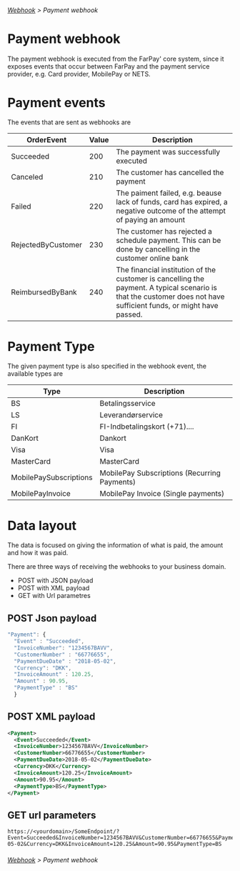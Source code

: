 ###### [Webhook](README.md) > Payment webhook

# Payment webhook
The payment webhook is executed from the FarPay' core system, since it exposes events that occur between FarPay and the payment service provider, e.g. Card provider, MobilePay or NETS.

# Payment events
The events that are sent as webhooks are 

| OrderEvent     | Value  | Description  |
|----------------|--------|--------------|
| Succeeded      |  200   | The payment was successfully executed |
| Canceled       |  210   | The customer has cancelled the payment |
| Failed         |  220   | The paiment failed, e.g. beause lack of funds, card has expired, a negative outcome of the attempt of paying an amount |
| RejectedByCustomer | 230 | The customer has rejected a schedule payment. This can be done by cancelling in the customer online bank |
| ReimbursedByBank | 240 |  The financial institution of the customer is cancelling the payment. A typical scenario is that the customer does not have sufficient funds, or might have passed. |

# Payment Type
The given payment type is also specified in the webhook event, the available types are

| Type                   | Description                                  |
|------------------------|----------------------------------------------|
| BS                     | Betalingsservice                             |
| LS                     | Leverandørservice                            |
| FI                     | FI-Indbetalingskort (+71)....                |
| DanKort                | Dankort                                      |
| Visa                   | Visa                                         |
| MasterCard             | MasterCard                                   |
| MobilePaySubscriptions | MobilePay Subscriptions (Recurring Payments) |
| MobilePayInvoice       | MobilePay Invoice (Single payments)          |


# Data layout
The data is focused on giving the information of what is paid, the amount and how it was paid.

There are three ways of receiving the webhooks to your business domain.
* POST with JSON payload
* POST with XML payload
* GET with Url parametres



## POST Json payload
```JavaScript
"Payment": {  
  "Event" : "Succeeded",
  "InvoiceNumber": "1234567BAVV",
  "CustomerNumber" : "66776655",
  "PaymentDueDate" : "2018-05-02",
  "Currency": "DKK",
  "InvoiceAmount" : 120.25,
  "Amount" : 90.95,
  "PaymentType" : "BS"
  }
```

## POST XML payload

```XML
<Payment>
  <Event>Succeeded</Event>
  <InvoiceNumber>1234567BAVV</InvoiceNumber>
  <CustomerNumber>66776655</CustomerNumber>
  <PaymentDueDate>2018-05-02</PaymentDueDate>
  <Currency>DKK</Currency>
  <InvoiceAmount>120.25</InvoiceAmount>
  <Amount>90.95</Amount>
  <PaymentType>BS</PaymentType>
</Payment>
```

## GET url parameters

```
https://<yourdomain>/SomeEndpoint/?Event=Succeeded&InvoiceNumber=1234567BAVV&CustomerNumber=66776655&PaymentDueDate=2018-05-02&Currency=DKK&InvoiceAmount=120.25&Amount=90.95&PaymentType=BS
```

###### [Webhook](README.md) > Payment webhook
